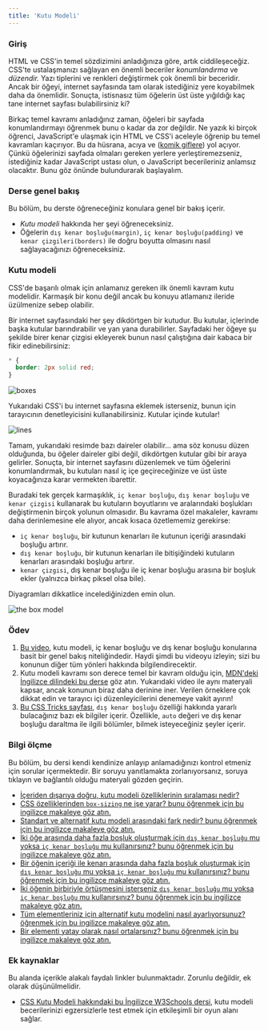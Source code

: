 ```yaml
---
title: 'Kutu Modeli'
---
```


### Giriş

HTML ve CSS'in temel sözdizimini anladığınıza göre, artık ciddileşeceğiz. CSS'te ustalaşmanızı sağlayan en önemli beceriler _konumlandırma_ ve _düzendir._ Yazı tiplerini ve renkleri değiştirmek çok önemli bir beceridir. Ancak bir öğeyi, internet sayfasında tam olarak istediğiniz yere koyabilmek daha da önemlidir. Sonuçta, istisnasız tüm öğelerin üst üste yığıldığı kaç tane internet sayfası bulabilirsiniz ki?

Birkaç temel kavramı anladığınız zaman, öğeleri bir sayfada konumlandırmayı öğrenmek bunu o kadar da zor değildir. Ne yazık ki birçok öğrenci, JavaScript'e ulaşmak için HTML ve CSS'i aceleyle öğrenip bu temel kavramları kaçırıyor. Bu da hüsrana, acıya ve ([komik giflere](https://giphy.com/gifs/css-13FrpeVH09Zrb2)) yol açıyor. Çünkü öğelerinizi sayfada olmaları gereken yerlere yerleştiremezseniz, istediğiniz kadar JavaScript ustası olun, o JavaScript becerileriniz anlamsız olacaktır. Bunu göz önünde bulundurarak başlayalım.

### Derse genel bakış

Bu bölüm, bu derste öğreneceğiniz konulara genel bir bakış içerir.

*   _Kutu modeli_ hakkında her şeyi öğreneceksiniz.
*   Öğelerin `dış kenar boşluğu(margin)`, `iç kenar boşluğu(padding)` ve `kenar çizgileri(borders)` ile doğru boyutta olmasını nasıl sağlayacağınızı öğreneceksiniz.

### Kutu modeli

CSS'de başarılı olmak için anlamanız gereken ilk önemli kavram kutu modelidir. Karmaşık bir konu değil ancak bu konuyu atlamanız ileride üzülmenize sebep olabilir.

Bir internet sayfasındaki her şey dikdörtgen bir kutudur. Bu kutular, içlerinde başka kutular barındırabilir ve yan yana durabilirler. Sayfadaki her öğeye şu şekilde birer kenar çizgisi ekleyerek bunun nasıl çalıştığına dair kabaca bir fikir edinebilirsiniz:

```css
* {
  border: 2px solid red;
}
```

![boxes](https://cdn.statically.io/gh/TheOdinProject/curriculum/main/foundations/html_css/the-box-model/imgs/boxes.png)

Yukarıdaki CSS'i bu internet sayfasına eklemek isterseniz, bunun için tarayıcının denetleyicisini kullanabilirsiniz. Kutular içinde kutular!

![lines](https://cdn.statically.io/gh/TheOdinProject/curriculum/main/foundations/html_css/the-box-model/imgs/odin-lined.png)

Tamam, yukarıdaki resimde bazı daireler olabilir... ama söz konusu düzen olduğunda, bu öğeler daireler gibi değil, dikdörtgen kutular gibi bir araya gelirler. Sonuçta, bir internet sayfasını düzenlemek ve tüm öğelerini konumlandırmak, bu kutuları nasıl iç içe geçireceğinize ve üst üste koyacağınıza karar vermekten ibarettir.

Buradaki tek gerçek karmaşıklık, `iç kenar boşluğu`, `dış kenar boşluğu` ve `kenar çizgisi` kullanarak bu kutuların boyutlarını ve aralarındaki boşlukları değiştirmenin birçok yolunun olmasıdır. Bu kavrama özel makaleler, kavramı daha derinlemesine ele alıyor, ancak kısaca özetlememiz gerekirse:

*   `iç kenar boşluğu`, bir kutunun kenarları ile kutunun içeriği arasındaki boşluğu artırır.
*   `dış kenar boşluğu`, bir kutunun kenarları ile bitişiğindeki kutuların kenarları arasındaki boşluğu artırır.
*   `kenar çizgisi`, dış kenar boşluğu ile iç kenar boşluğu arasına bir boşluk ekler (yalnızca birkaç piksel olsa bile).

Diyagramları dikkatlice incelediğinizden emin olun.

![the box model](https://cdn.statically.io/gh/TheOdinProject/curriculum/main/foundations/html_css/the-box-model/imgs/box-model.png)

### Ödev

<div class="lesson-content__panel" markdown="1">

1. [Bu video](https://www.youtube.com/watch?v=rIO5326FgPE), kutu modeli, iç kenar boşluğu ve dış kenar boşluğu konularına basit bir genel bakış niteliğindedir. Haydi şimdi bu videoyu izleyin; sizi bu konunun diğer tüm yönleri hakkında bilgilendirecektir.
2. Kutu modeli kavramı son derece temel bir kavram olduğu için, [MDN'deki İngilizce dilindeki bu derse](https://developer.mozilla.org/en-US/docs/Learn/CSS/Building_blocks/The_box_model) göz atın. Yukarıdaki video ile aynı materyali kapsar, ancak konunun biraz daha derinine iner. Verilen örneklere çok dikkat edin ve tarayıcı içi düzenleyicilerini denemeye vakit ayırın!
3. [Bu CSS Tricks sayfası](https://css-tricks.com/almanac/properties/m/margin/), `dış kenar boşluğu` özelliği hakkında yararlı bulacağınız bazı ek bilgiler içerir. Özellikle, `auto` değeri ve dış kenar boşluğu daraltma ile ilgili bölümler, bilmek isteyeceğiniz şeyler içerir.

</div>

### Bilgi ölçme

Bu bölüm, bu dersi kendi kendinize anlayıp anlamadığınızı kontrol etmeniz için sorular içermektedir. Bir soruyu yanıtlamakta zorlanıyorsanız, soruya tıklayın ve bağlantılı olduğu materyali gözden geçirin.

*   [İçeriden dışarıya doğru, kutu modeli özelliklerinin sıralaması nedir?](#kutu-modeli)
*   [CSS özelliklerinden `box-sizing` ne işe yarar? bunu öğrenmek için bu ingilizce makaleye göz atın.](https://developer.mozilla.org/en-US/docs/Learn/CSS/Building_blocks/The_box_model#the_alternative_css_box_model)
*   [Standart ve alternatif kutu modeli arasındaki fark nedir? bunu öğrenmek için bu ingilizce makaleye göz atın.](https://developer.mozilla.org/en-US/docs/Learn/CSS/Building_blocks/The_box_model#the_alternative_css_box_model)
*   [İki öğe arasında daha fazla boşluk oluşturmak için `dış kenar boşluğu` mu yoksa `iç kenar boşluğu` mu kullanırsınız? bunu öğrenmek için bu ingilizce makaleye göz atın.](https://developer.mozilla.org/en-US/docs/Learn/CSS/Building_blocks/The_box_model#margins_padding_and_borders)
*   [Bir öğenin içeriği ile kenarı arasında daha fazla boşluk oluşturmak için `dış kenar boşluğu` mu yoksa `iç kenar boşluğu` mu kullanırsınız? bunu öğrenmek için bu ingilizce makaleye göz atın.](https://developer.mozilla.org/en-US/docs/Learn/CSS/Building_blocks/The_box_model#margins_padding_and_borders)
*   [İki öğenin birbiriyle örtüşmesini isterseniz `dış kenar boşluğu` mu yoksa `iç kenar boşluğu` mu kullanırsınız? bunu öğrenmek için bu ingilizce makaleye göz atın.](https://developer.mozilla.org/en-US/docs/Learn/CSS/Building_blocks/The_box_model#margins_padding_and_borders)
*   [Tüm elementleriniz için alternatif kutu modelini nasıl ayarlıyorsunuz? öğrenmek için bu ingilizce makaleye göz atın.](https://developer.mozilla.org/en-US/docs/Learn/CSS/Building_blocks/The_box_model#the_alternative_css_box_model)
*   [Bir elementi yatay olarak nasıl ortalarsınız? bunu öğrenmek için bu ingilizce makaleye göz atın.](https://css-tricks.com/almanac/properties/m/margin/#aa-auto-and-centering)

### Ek kaynaklar

Bu alanda içerikle alakalı faydalı linkler bulunmaktadır. Zorunlu değildir, ek olarak düşünülmelidir.

*   [CSS Kutu Modeli hakkındaki bu İngilizce W3Schools dersi](https://www.w3schools.com/css/css_boxmodel.asp), kutu modeli becerilerinizi egzersizlerle test etmek için etkileşimli bir oyun alanı sağlar.